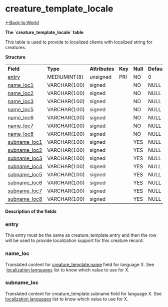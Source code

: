# creature\_template\_locale

[<-Back-to:World](database-world.md)

**The \`creature\_template\_locale\` table**

This table is used to provide to localized clients with localized string for creatures.

**Structure**

|                                                        |              |                |         |          |             |           |             |
|--------------------------------------------------------|--------------|----------------|---------|----------|-------------|-----------|-------------|
| **Field**                                              | **Type**     | **Attributes** | **Key** | **Null** | **Default** | **Extra** | **Comment** |
| [entry](#creature_template_locale-entry)               | MEDIUMINT(8) | unsigned       | PRI     | NO       | 0           |           |             |
| [name\_loc1](#creature_template_locale-name_loc)       | VARCHAR(100) | signed         |         | NO       | NULL        |           |             |
| [name\_loc2](#creature_template_locale-name_loc)       | VARCHAR(100) | signed         |         | NO       | NULL        |           |             |
| [name\_loc3](#creature_template_locale-name_loc)       | VARCHAR(100) | signed         |         | NO       | NULL        |           |             |
| [name\_loc5](#creature_template_locale-name_loc)       | VARCHAR(100) | signed         |         | NO       | NULL        |           |             |
| [name\_loc6](#creature_template_locale-name_loc)       | VARCHAR(100) | signed         |         | NO       | NULL        |           |             |
| [name\_loc7](#creature_template_locale-name_loc)       | VARCHAR(100) | signed         |         | NO       | NULL        |           |             |
| [name\_loc8](#creature_template_locale-name_loc)       | VARCHAR(100) | signed         |         | NO       | NULL        |           |             |
| [subname\_loc1](#creature_template_locale-subname_loc) | VARCHAR(100) | signed         |         | YES      | NULL        |           |             |
| [subname\_loc2](#creature_template_locale-subname_loc) | VARCHAR(100) | signed         |         | YES      | NULL        |           |             |
| [subname\_loc3](#creature_template_locale-subname_loc) | VARCHAR(100) | signed         |         | YES      | NULL        |           |             |
| [subname\_loc4](#creature_template_locale-subname_loc) | VARCHAR(100) | signed         |         | YES      | NULL        |           |             |
| [subname\_loc5](#creature_template_locale-subname_loc) | VARCHAR(100) | signed         |         | YES      | NULL        |           |             |
| [subname\_loc6](#creature_template_locale-subname_loc) | VARCHAR(100) | signed         |         | YES      | NULL        |           |             |
| [subname\_loc7](#creature_template_locale-subname_loc) | VARCHAR(100) | signed         |         | YES      | NULL        |           |             |
| [subname\_loc8](#creature_template_locale-subname_loc) | VARCHAR(100) | signed         |         | YES      | NULL        |           |             |

**Description of the fields**

### entry

This entry must be the same as creature\_template.entry and then the row will be used to provide localization support for this creature record.

### name\_loc

Translated content for [creature\_template.name](https://trinitycore.atlassian.net/wiki/display/tc/creature_template#creature_template-name) field for language X.
See  [localization languages](https://trinitycore.atlassian.net/wiki/display/tc/Localization+lang) list to know which value to use for X.

### subname\_loc

Translated content for creature\_template.subname field for language X.
See [localization languages](https://trinitycore.atlassian.net/wiki/display/tc/Localization+lang) list to know which value to use for X.
